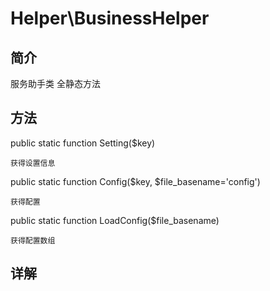 # Helper\BusinessHelper

## 简介

服务助手类 全静态方法

## 方法

public static function Setting($key)

    获得设置信息
public static function Config($key, $file_basename='config')

    获得配置
public static function LoadConfig($file_basename)

    获得配置数组

## 详解

